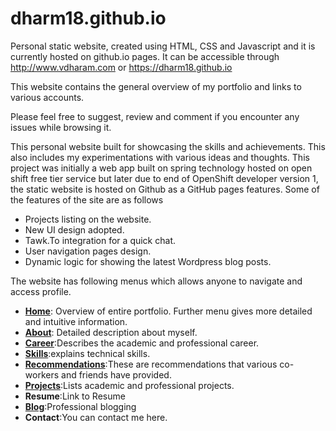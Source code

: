 # dharm18.github.io

Personal static website, created using HTML, CSS and Javascript and it is currently hosted on github.io pages. It can be accessible through http://www.vdharam.com or https://dharm18.github.io

This website contains the general overview of my portfolio and links to various accounts.

Please feel free to suggest, review and comment if you encounter any issues while browsing it.

This personal website built for showcasing the skills and achievements. This also includes my experimentations with various ideas and thoughts. This project was initially a web app built on spring technology hosted on open shift free tier service but later due to end of OpenShift developer version 1, the static website is hosted on Github as a GitHub pages features. Some of the features of the site are as follows
- Projects listing on the website.
- New UI design adopted.
- Tawk.To integration for a quick chat.
- User navigation pages design.
- Dynamic logic for showing the latest Wordpress blog posts.

The website has following menus which allows anyone to navigate and access profile.
- [**Home**](https://www.vdharam.com/): Overview of entire portfolio. Further menu gives more detailed and intuitive information. 
- **[About](https://www.vdharam.com/about-me/)**: Detailed description about myself.
- **[Career](https://www.vdharam.com/career)**:Describes the academic and professional career.
- **[Skills](https://www.vdharam.com/#services)**:explains technical skills.
- **[Recommendations](https://www.vdharam.com/#services)**:These are recommendations that various co-workers and friends have provided.
- **[Projects](https://www.vdharam.com/project)**:Lists academic and professional projects.
- **Resume**:Link to Resume
- **[Blog](vdharam.wordpress.com)**:Professional blogging
- **Contact**:You can contact me here.
